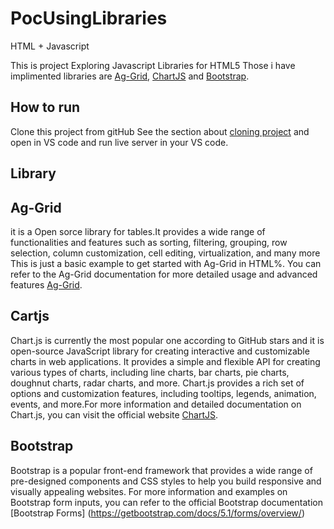 # PocUsingLibraries
HTML + Javascript 

This is project Exploring Javascript Libraries for HTML5 Those i have implimented libraries are [Ag-Grid](https://www.ag-grid.com/), [ChartJS](https://www.chartjs.org/) and [Bootstrap](https://getbootstrap.com/).


## How to run
Clone this project from gitHub  See the section about [cloning project](https://docs.github.com/en/repositories/creating-and-managing-repositories/cloning-a-repository)
and open in VS code and run live server in your VS code.

## Library 
## Ag-Grid 
it is a Open sorce library for tables.It provides a wide range of functionalities and features such as sorting, filtering, grouping, row selection, column customization, cell editing, virtualization, and many more This is just a basic example to get started with Ag-Grid in HTML%. You can refer to the Ag-Grid documentation for more detailed usage and advanced features [Ag-Grid](https://www.ag-grid.com/).

## Cartjs 
Chart.js is currently the most popular one according to GitHub stars and it is  open-source JavaScript library for creating interactive and customizable charts in web applications. It provides a simple and flexible API for creating various types of charts, including line charts, bar charts, pie charts, doughnut charts, radar charts, and more. Chart.js provides a rich set of options and customization features, including tooltips, legends, animation, events, and more.For more information and detailed documentation on Chart.js, you can visit the official website [ChartJS](https://www.chartjs.org/).

## Bootstrap
Bootstrap is a popular front-end framework that provides a wide range of pre-designed components and CSS styles to help you build responsive and visually appealing websites. For more information and examples on Bootstrap form inputs, you can refer to the official Bootstrap documentation [Bootstrap Forms] (https://getbootstrap.com/docs/5.1/forms/overview/)


